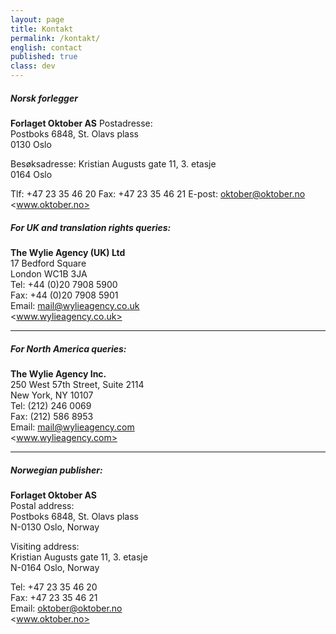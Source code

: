 ```yaml
---
layout: page
title: Kontakt
permalink: /kontakt/
english: contact
published: true
class: dev
---
```

##### Norsk forlegger
**Forlaget Oktober AS**
Postadresse:  
Postboks 6848, St. Olavs plass  
0130 Oslo

Besøksadresse:
Kristian Augusts gate 11, 3. etasje  
0164 Oslo

Tlf: +47 23 35 46 20
Fax: +47 23 35 46 21
E-post: <oktober@oktober.no>
<www.oktober.no>



##### For UK and translation rights queries:
**The Wylie Agency (UK) Ltd**  
17 Bedford Square  
London WC1B 3JA  
Tel: +44 (0)20 7908 5900  
Fax: +44 (0)20 7908 5901  
Email: <mail@wylieagency.co.uk>  
<www.wylieagency.co.uk>  

---

##### For North America queries:  
**The Wylie Agency Inc.**  
250 West 57th Street, Suite 2114  
New York, NY 10107  
Tel: (212) 246 0069  
Fax: (212) 586 8953  
Email: <mail@wylieagency.com>  
<www.wylieagency.com>  

---

##### Norwegian publisher:
**Forlaget Oktober AS**  
Postal address:  
Postboks 6848, St. Olavs plass    
N-0130 Oslo, Norway  

Visiting address:  
Kristian Augusts gate 11, 3. etasje  
N-0164 Oslo,  Norway  

Tel: +47 23 35 46 20  
Fax: +47 23 35 46 21  
Email: <oktober@oktober.no>  
<www.oktober.no>
